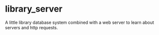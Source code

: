 # library_server
A little library database system combined with a web server to learn about servers and http requests.